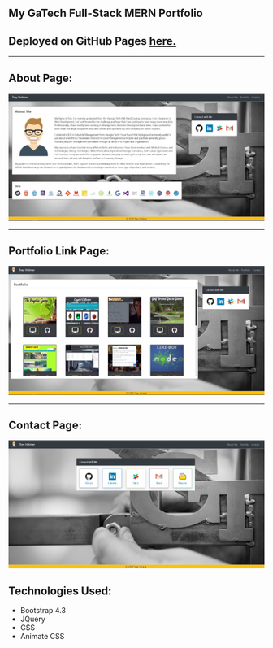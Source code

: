 ## My GaTech Full-Stack MERN Portfolio



## Deployed on GitHub Pages <a href="https://pchiii.github.io/my-portfolio/" rel="nofollow"> here.</a>

- - -
## About Page:


![](assets/images/screenshots/about.JPG)

- - -

## Portfolio Link Page:

![](assets/images/screenshots/portfolio.JPG)

- - -
## Contact Page:

![](assets/images/screenshots/contact.JPG)

 
## Technologies Used:

* Bootstrap 4.3
* JQuery
* CSS
* Animate CSS